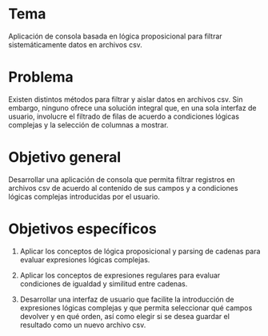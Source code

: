 # Tema
Aplicación de consola basada en lógica proposicional para filtrar sistemáticamente datos en archivos csv.

# Problema
Existen distintos métodos para filtrar y aislar datos en archivos csv. Sin embargo, ninguno ofrece una solución integral que, en una sola interfaz de usuario, involucre el filtrado de filas de acuerdo a condiciones lógicas complejas y la selección de columnas a mostrar.

# Objetivo general
Desarrollar una aplicación de consola que permita filtrar registros en archivos csv de acuerdo al contenido de sus campos y a condiciones lógicas complejas introducidas por el usuario.

# Objetivos específicos
1. Aplicar los conceptos de lógica proposicional y parsing de cadenas para evaluar expresiones lógicas complejas.

2. Aplicar los conceptos de expresiones regulares para evaluar condiciones de igualdad y similitud entre cadenas.

3. Desarrollar una interfaz de usuario que facilite la introducción de expresiones lógicas complejas y que permita seleccionar qué campos devolver y en qué orden, así como elegir si se desea guardar el resultado como un nuevo archivo csv.